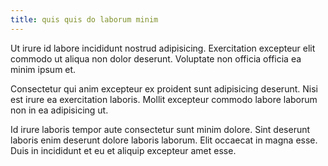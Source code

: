 ```yaml
---
title: quis quis do laborum minim
---
```


Ut irure id labore incididunt nostrud adipisicing. Exercitation excepteur elit commodo ut aliqua non dolor deserunt. Voluptate non officia officia ea minim ipsum et.

Consectetur qui anim excepteur ex proident sunt adipisicing deserunt. Nisi est irure ea exercitation laboris. Mollit excepteur commodo labore laborum non in ea adipisicing ut.

Id irure laboris tempor aute consectetur sunt minim dolore. Sint deserunt laboris enim deserunt dolore laboris laborum. Elit occaecat in magna esse. Duis in incididunt et eu et aliquip excepteur amet esse.